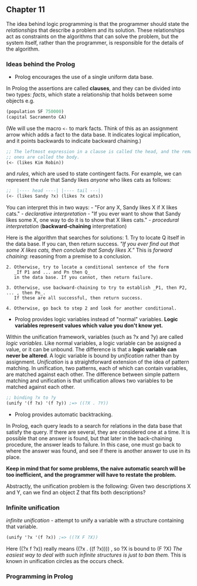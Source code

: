 ## Chapter 11

The idea behind logic programming is that the programmer should state the _relationships_
that describe a problem and its solution. These relationships act as constraints on the
algorithms that can solve the problem, but the system itself, rather than the programmer,
is responsible for the details of the algorithm.

### Ideas behind the Prolog

* Prolog encourages the use of a single uniform data base.

In Prolog the assertions are called **clauses**, and they can be divided into two types:
_facts_, which state a relationship that holds between some objects e.g.
``` cl
(population SF 750000)
(capital Sacramento CA)
```
(We will use the macro ```<-``` to mark facts. Think of this as an assignment arrow which
adds a fact to the data base. It indicates logical implication, and it points backwards to
indicate backward chaining.)

```cl
;; The leftmost expression in a clause is called the head, and the remaining
;; ones are called the body.
(<- (likes Kim Robin))
```
and _rules_, which are used to state contingent facts. For example, we can represent the
rule that Sandy likes _anyone_ who likes cats as follows:
```cl
;;  |---- head ----| |---- tail ---|
(<- (likes Sandy ?x) (likes ?x cats))
```
You can interpret this in two ways:
    - "For any X, Sandy likes Χ if Χ likes cats." - _declarative interpretation_
    - "If you ever want to show that Sandy likes some X, one way to do it is to show that
      Χ likes cats." - _procedural interpretation_ (**backward-chaining** interpretation)

Here is the algorithm that searches for solutions:
    1. Try to locate Q itself in the data base. If you can, then return success.
       _"If you ever find out that some Χ likes cats, then conclude that Sandy likes X."_
    This is _forward chaining_: reasoning from a premise to a conclusion.

    2. Otherwise, try to locate a conditional sentence of the form
       _If P1 and ... and Pn then Q_
       in the data base. If you cannot, then return failure.

    3. Otherwise, use backward-chaining to try to establish _P1, then P2, ... , then Pn_.
       If these are all successful, then return success.

    4. Otherwise, go back to step 2 and look for another conditional.

* Prolog provides logic variables instead of "normal" variables.
**Logic variables represent values which value you don't know yet.**

Within the unification framework, variables (such as ?x and ?y) are called _logic_
_variables_. Like normal variables, a logic variable can be assigned a value, or it can be
unbound. The difference is that a **logic variable can never be altered**. A logic variable
is bound by _unification_ rather than by assignment. _Unification_ is a straightforward
extension of the idea of pattern matching. In unification, two patterns, each of which can
contain variables, are matched against each other. The difference between simple pattern
matching and unification is that unification allows two variables to be matched against
each other.
```cl
;; binding ?x to ?y
(unify '(f ?x) '(f ?y)) ;=> ((?X . ?Y))
```

* Prolog provides automatic backtracking.

In Prolog, each query leads to a search for relations in the data base that satisfy the
query. If there are several, they are considered one at a time. It is possible that one
answer is found, but that later in the back-chaining procedure, the answer leads to
failure. In this case, one must go back to where the answer was found, and see if there is
another answer to use in its place.

**Keep in mind that for some problems, the naive automatic search will be too inefficient,**
**and the programmer will have to restate the problem.**

Abstractly, the unification problem is the following: Given two descriptions X and Y, can
we find an object Z that fits both descriptions?

### Infinite unification

_infinite unification_ - attempt to unify a variable with a structure containing that
variable.
```cl
(unify '?x '(f ?x)) ;=> ((?X F ?X))
```
Here ((?x f ?x)) really means ((?x . ((f ?x)))) , so ?X is bound to (F ?X) _The easiest_
_way to deal with such infinite structures is just to ban them._ This is known in
unification circles as the occurs check.

### Programming in Prolog
